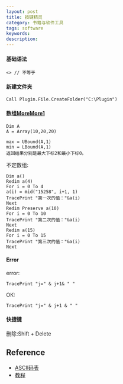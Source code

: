 ```yaml
---
layout: post
title: 按键精灵
category: 书籍与软件工具
tags: software
keywords: 
description: 
---
```


#### 基础语法

```
<> // 不等于
```

#### 新建文件夹
```
Call Plugin.File.CreateFolder("C:\Plugin") 
```

#### 数组[More](https://cloud.tencent.com/developer/article/1497911)[More1](http://www.dnxiw.com/thread-2331-1-1.html)

```
Dim A
A = Array(10,20,20)

max = UBound(A,1)
min = LBound(A,1)
返回结果分别是最大下标2和最小下标0。
```

不定数组:
```
Dim a()
Redim a(4)
For i = 0 To 4
a(i) = mid("15258", i+1, 1)
TracePrint "第一次的值："&a(i)
Next
Redim Preserve a(10)
For i = 0 To 10
TracePrint "第二次的值："&a(i)
Next
Redim a(15)
For i = 0 To 15
TracePrint "第三次的值："&a(i)
Next

```

#### Error

error: 
```
TracePrint "j=" & j+1& " "
```

OK:
```
TracePrint "j=" & j+1 & " "
```

#### 快捷键
删除:Shift + Delete
## Reference

* [ASCII码表](http://baike.baidu.com/link?url=ib3F7YZjsI1TzDS0WOz9Pq_yuXvvnytmZNio3TZavQ7QnTYV1-B78Qo16HpAmsL4T8E2jVM-f10yjp8-cCTiNK)
* [教程](https://zimaoxy.com/q/post/call/)